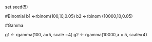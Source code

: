 set.seed(5)

#Binomial
b1 <-rbinom(100,10,0.05)
b2 <-rbinom (10000,10,0.05)

#Gamma

g1 <- rgamma(100, a=5, scale =4)
g2 <- rgamma(10000,a = 5, scale=4)
